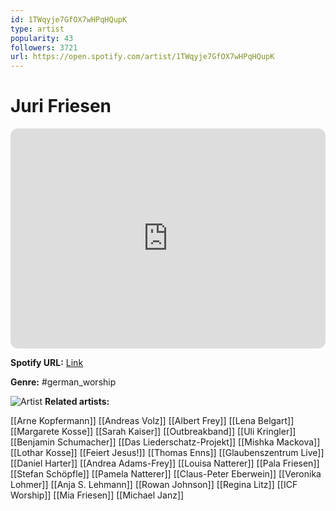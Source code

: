 ```yaml
---
id: 1TWqyje7GfOX7wHPqHQupK
type: artist
popularity: 43
followers: 3721
url: https://open.spotify.com/artist/1TWqyje7GfOX7wHPqHQupK
---
```

# Juri Friesen

<iframe style="border-radius:12px" src="https://open.spotify.com/embed/artist/1TWqyje7GfOX7wHPqHQupK" width="100%" height="352" frameBorder="0" allowfullscreen="" allow="autoplay; clipboard-write; encrypted-media; fullscreen; picture-in-picture" loading="lazy"></iframe>

**Spotify URL:** [Link](https://open.spotify.com/artist/1TWqyje7GfOX7wHPqHQupK)

**Genre:**  #german_worship

![Artist](https://i.scdn.co/image/ab6761610000e5eb93acc5ebdd5561f778fe3e11)
**Related artists:**

[[Arne Kopfermann]]
[[Andreas Volz]]
[[Albert Frey]]
[[Lena Belgart]]
[[Margarete Kosse]]
[[Sarah Kaiser]]
[[Outbreakband]]
[[Uli Kringler]]
[[Benjamin Schumacher]]
[[Das Liederschatz-Projekt]]
[[Mishka Mackova]]
[[Lothar Kosse]]
[[Feiert Jesus!]]
[[Thomas Enns]]
[[Glaubenszentrum Live]]
[[Daniel Harter]]
[[Andrea Adams-Frey]]
[[Louisa Natterer]]
[[Pala Friesen]]
[[Stefan Schöpfle]]
[[Pamela Natterer]]
[[Claus-Peter Eberwein]]
[[Veronika Lohmer]]
[[Anja S. Lehmann]]
[[Rowan Johnson]]
[[Regina Litz]]
[[ICF Worship]]
[[Mia Friesen]]
[[Michael Janz]]
